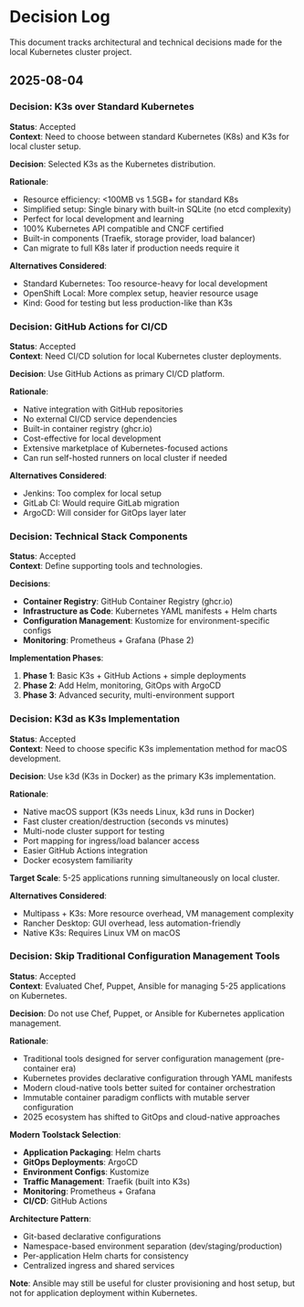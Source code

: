 # Decision Log

This document tracks architectural and technical decisions made for the local Kubernetes cluster project.

## 2025-08-04

### Decision: K3s over Standard Kubernetes
**Status**: Accepted  
**Context**: Need to choose between standard Kubernetes (K8s) and K3s for local cluster setup.

**Decision**: Selected K3s as the Kubernetes distribution.

**Rationale**:
- Resource efficiency: <100MB vs 1.5GB+ for standard K8s
- Simplified setup: Single binary with built-in SQLite (no etcd complexity)
- Perfect for local development and learning
- 100% Kubernetes API compatible and CNCF certified
- Built-in components (Traefik, storage provider, load balancer)
- Can migrate to full K8s later if production needs require it

**Alternatives Considered**:
- Standard Kubernetes: Too resource-heavy for local development
- OpenShift Local: More complex setup, heavier resource usage
- Kind: Good for testing but less production-like than K3s

### Decision: GitHub Actions for CI/CD
**Status**: Accepted  
**Context**: Need CI/CD solution for local Kubernetes cluster deployments.

**Decision**: Use GitHub Actions as primary CI/CD platform.

**Rationale**:
- Native integration with GitHub repositories
- No external CI/CD service dependencies
- Built-in container registry (ghcr.io)
- Cost-effective for local development
- Extensive marketplace of Kubernetes-focused actions
- Can run self-hosted runners on local cluster if needed

**Alternatives Considered**:
- Jenkins: Too complex for local setup
- GitLab CI: Would require GitLab migration
- ArgoCD: Will consider for GitOps layer later

### Decision: Technical Stack Components
**Status**: Accepted  
**Context**: Define supporting tools and technologies.

**Decisions**:
- **Container Registry**: GitHub Container Registry (ghcr.io)
- **Infrastructure as Code**: Kubernetes YAML manifests + Helm charts
- **Configuration Management**: Kustomize for environment-specific configs
- **Monitoring**: Prometheus + Grafana (Phase 2)

**Implementation Phases**:
1. **Phase 1**: Basic K3s + GitHub Actions + simple deployments
2. **Phase 2**: Add Helm, monitoring, GitOps with ArgoCD
3. **Phase 3**: Advanced security, multi-environment support

### Decision: K3d as K3s Implementation
**Status**: Accepted  
**Context**: Need to choose specific K3s implementation method for macOS development.

**Decision**: Use k3d (K3s in Docker) as the primary K3s implementation.

**Rationale**:
- Native macOS support (K3s needs Linux, k3d runs in Docker)
- Fast cluster creation/destruction (seconds vs minutes)
- Multi-node cluster support for testing
- Port mapping for ingress/load balancer access
- Easier GitHub Actions integration
- Docker ecosystem familiarity

**Target Scale**: 5-25 applications running simultaneously on local cluster.

**Alternatives Considered**:
- Multipass + K3s: More resource overhead, VM management complexity
- Rancher Desktop: GUI overhead, less automation-friendly
- Native K3s: Requires Linux VM on macOS

### Decision: Skip Traditional Configuration Management Tools
**Status**: Accepted  
**Context**: Evaluated Chef, Puppet, Ansible for managing 5-25 applications on Kubernetes.

**Decision**: Do not use Chef, Puppet, or Ansible for Kubernetes application management.

**Rationale**:
- Traditional tools designed for server configuration management (pre-container era)
- Kubernetes provides declarative configuration through YAML manifests
- Modern cloud-native tools better suited for container orchestration
- Immutable container paradigm conflicts with mutable server configuration
- 2025 ecosystem has shifted to GitOps and cloud-native approaches

**Modern Toolstack Selection**:
- **Application Packaging**: Helm charts
- **GitOps Deployments**: ArgoCD  
- **Environment Configs**: Kustomize
- **Traffic Management**: Traefik (built into K3s)
- **Monitoring**: Prometheus + Grafana
- **CI/CD**: GitHub Actions

**Architecture Pattern**: 
- Git-based declarative configurations
- Namespace-based environment separation (dev/staging/production)
- Per-application Helm charts for consistency
- Centralized ingress and shared services

**Note**: Ansible may still be useful for cluster provisioning and host setup, but not for application deployment within Kubernetes.